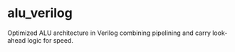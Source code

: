 # alu_verilog
Optimized ALU architecture in Verilog combining pipelining and carry look-ahead logic for speed.
